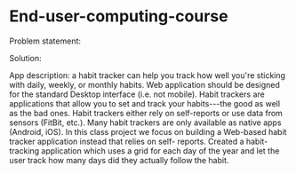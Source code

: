 # End-user-computing-course
Problem statement:

Solution:

App description: a habit tracker can help you track how well you're sticking with daily, weekly, or monthly habits.
Web application should be designed for the standard Desktop interface (i.e. not mobile).
Habit trackers are applications that allow you to set and track your habits---the good as well as the bad ones. Habit trackers either rely on self-reports or use data from sensors (FitBit, etc.). Many habit trackers are only available as native apps (Android, iOS). In this class project we focus on building a Web-based habit tracker application instead that relies on self- reports.
Created a habit-tracking application which uses a grid for each day of the year and let the user track how many days did they actually follow the habit. 
